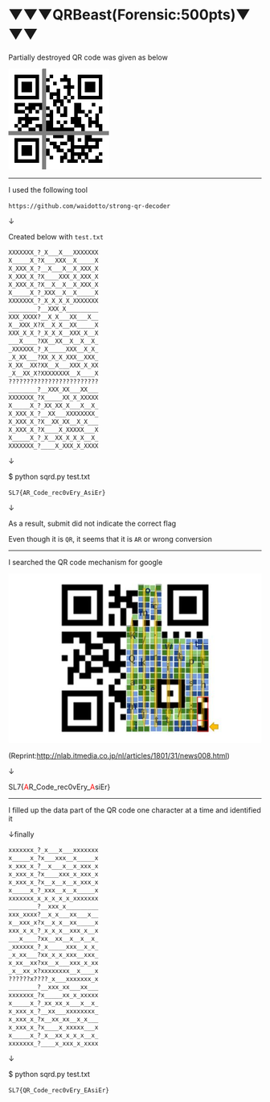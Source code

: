 # ▼▼▼QRBeast(Forensic:500pts)▼▼▼　

Partially destroyed QR code was given as below

<img src="QRCOde.png"></img>

---

I used the following tool

`https://github.com/waidotto/strong-qr-decoder`

↓

Created below with `test.txt`

```
XXXXXXX_?_X___X___XXXXXXX
X_____X_?X___XXX__X_____X
X_XXX_X_?__X___X__X_XXX_X
X_XXX_X_?X____XXX_X_XXX_X
X_XXX_X_?X__X__X__X_XXX_X
X_____X_?_XXX__X__X_____X
XXXXXXX_?_X_X_X_X_XXXXXXX
________?__XXX_X_________
XXX_XXXX?__X_X___XX___X__
X__XXX_X?X__X_X__XX_____X
XXX_X_X_?_X_X_X__XXX_X__X
___X____?XX__XX__X__X__X_
_XXXXXX_?_X_____XXX__X_X_
_X_XX___?XX_X_X_XXX__XXX_
X_XX__XX?XX__X___XXX_X_XX
_X__XX_X?XXXXXXXX__X____X
?????????????????????????
________?__XXX_XX___XX___
XXXXXXX_?X_____XX_X_XXXXX
X_____X_?_XX_XX_X___X__X_
X_XXX_X_?__XX___XXXXXXXX_
X_XXX_X_?X__XX_XX__X_X___
X_XXX_X_?X____X_XXXXX___X
X_____X_?_X__XX_X_X_X__X_
XXXXXXX_?____X_XXX_X_XXXX
```

↓

$ python sqrd.py test.txt 

`SL7{AR_Code_rec0vEry_AsiEr}`

↓

As a result, submit did not indicate the correct flag

Even though it is `QR`, it seems that it is `AR` or wrong conversion

---

I searched the QR code mechanism for google

<img src="QRcode.jpg"></img>

(Reprint:http://nlab.itmedia.co.jp/nl/articles/1801/31/news008.html)

↓

SL7{<font color="red">A</font>R_Code_rec0vEry_<font color="red">A</font>siEr}

---
I filled up the data part of the QR code one character at a time and identified it

↓finally

```
xxxxxxx_?_x___x___xxxxxxx
x_____x_?x___xxx__x_____x
x_xxx_x_?__x___x__x_xxx_x
x_xxx_x_?x____xxx_x_xxx_x
x_xxx_x_?x__x__x__x_xxx_x
x_____x_?_xxx__x__x_____x
xxxxxxx_x_x_x_x_x_xxxxxxx
________?__xxx_x_________
xxx_xxxx?__x_x___xx___x__
x__xxx_x?x__x_x__xx_____x
xxx_x_x_?_x_x_x__xxx_x__x
___x____?xx__xx__x__x__x_
_xxxxxx_?_x_____xxx__x_x_
_x_xx___?xx_x_x_xxx__xxx_
x_xx__xx?xx__x___xxx_x_xx
_x__xx_x?xxxxxxxx__x____x
??????x????_x___xxxxxxx_x
________?__xxx_xx___xx___
xxxxxxx_?x_____xx_x_xxxxx
x_____x_?_xx_xx_x___x__x_
x_xxx_x_?__xx___xxxxxxxx_
x_xxx_x_?x__xx_xx__x_x___
x_xxx_x_?x____x_xxxxx___x
x_____x_?_x__xx_x_x_x__x_
xxxxxxx_?____x_xxx_x_xxxx
```

↓

$ python sqrd.py test.txt 

`SL7{QR_Code_rec0vEry_EAsiEr}`
